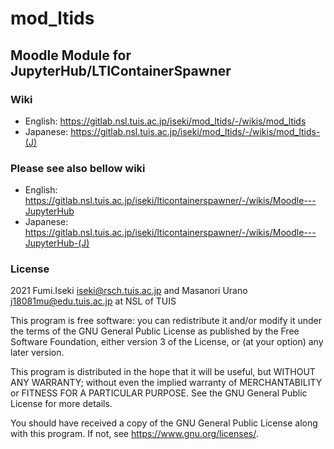 # mod_ltids 

## Moodle Module for JupyterHub/LTIContainerSpawner

### Wiki
- English:  https://gitlab.nsl.tuis.ac.jp/iseki/mod_ltids/-/wikis/mod_ltids
- Japanese: https://gitlab.nsl.tuis.ac.jp/iseki/mod_ltids/-/wikis/mod_ltids-(J)

### Please see also bellow wiki
* English:  https://gitlab.nsl.tuis.ac.jp/iseki/lticontainerspawner/-/wikis/Moodle---JupyterHub
* Japanese: https://gitlab.nsl.tuis.ac.jp/iseki/lticontainerspawner/-/wikis/Moodle---JupyterHub-(J)



### License ###

2021 Fumi.Iseki <iseki@rsch.tuis.ac.jp> and Masanori Urano <j18081mu@edu.tuis.ac.jp> at NSL of TUIS

This program is free software: you can redistribute it and/or modify it under
the terms of the GNU General Public License as published by the Free Software
Foundation, either version 3 of the License, or (at your option) any later
version.

This program is distributed in the hope that it will be useful, but WITHOUT ANY
WARRANTY; without even the implied warranty of MERCHANTABILITY or FITNESS FOR A
PARTICULAR PURPOSE.  See the GNU General Public License for more details.

You should have received a copy of the GNU General Public License along with
this program.  If not, see <https://www.gnu.org/licenses/>.

